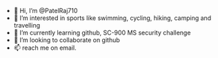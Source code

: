 - 👋 Hi, I’m @PatelRaj710
- 👀 I’m interested in sports like swimming, cycling, hiking, camping and travelling
- 🌱 I’m currently learning github, SC-900 MS security challenge
- 💞️ I’m looking to collaborate on github
- 📫 reach me on email.

<!---
PatelRaj710/PatelRaj710 is a ✨ special ✨ repository because its `README.md` (this file) appears on your GitHub profile.
You can click the Preview link to take a look at your changes.
--->
